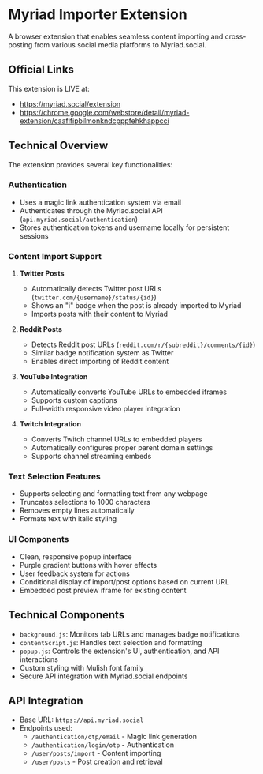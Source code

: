 # Myriad Importer Extension

A browser extension that enables seamless content importing and cross-posting from various social media platforms to Myriad.social.

## Official Links
This extension is LIVE at:
- https://myriad.social/extension
- https://chrome.google.com/webstore/detail/myriad-extension/caafifipbilmonkndcpppfehkhappcci

## Technical Overview

The extension provides several key functionalities:

### Authentication
- Uses a magic link authentication system via email
- Authenticates through the Myriad.social API (`api.myriad.social/authentication`)
- Stores authentication tokens and username locally for persistent sessions

### Content Import Support
1. **Twitter Posts**
   - Automatically detects Twitter post URLs (`twitter.com/{username}/status/{id}`)
   - Shows an "i" badge when the post is already imported to Myriad
   - Imports posts with their content to Myriad

2. **Reddit Posts**
   - Detects Reddit post URLs (`reddit.com/r/{subreddit}/comments/{id}`)
   - Similar badge notification system as Twitter
   - Enables direct importing of Reddit content

3. **YouTube Integration**
   - Automatically converts YouTube URLs to embedded iframes
   - Supports custom captions
   - Full-width responsive video player integration

4. **Twitch Integration**
   - Converts Twitch channel URLs to embedded players
   - Automatically configures proper parent domain settings
   - Supports channel streaming embeds

### Text Selection Features
- Supports selecting and formatting text from any webpage
- Truncates selections to 1000 characters
- Removes empty lines automatically
- Formats text with italic styling

### UI Components
- Clean, responsive popup interface
- Purple gradient buttons with hover effects
- User feedback system for actions
- Conditional display of import/post options based on current URL
- Embedded post preview iframe for existing content

## Technical Components

- `background.js`: Monitors tab URLs and manages badge notifications
- `contentScript.js`: Handles text selection and formatting
- `popup.js`: Controls the extension's UI, authentication, and API interactions
- Custom styling with Mulish font family
- Secure API integration with Myriad.social endpoints

## API Integration
- Base URL: `https://api.myriad.social`
- Endpoints used:
  - `/authentication/otp/email` - Magic link generation
  - `/authentication/login/otp` - Authentication
  - `/user/posts/import` - Content importing
  - `/user/posts` - Post creation and retrieval
